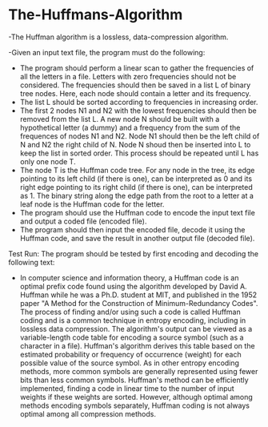 # The-Huffmans-Algorithm
-The Huffman algorithm is a lossless, data-compression algorithm. 

-Given an input text file, the program must do the following:
  - The program should perform a linear scan to gather the frequencies of all the letters in a file. Letters with zero frequencies should not be considered. The frequencies should then be saved in a list L of binary tree nodes. Here, each node should contain a letter and its frequency. 
  - The list L should be sorted according to frequencies in increasing order.
  - The first 2 nodes N1 and N2 with the lowest frequencies should then be removed from the list L. A new node N should be built with a hypothetical letter (a dummy) and a frequency from the sum of the frequences of nodes N1 and N2. Node N1 should then be the left child of N and N2 the right child of N. Node N shoud then be inserted into L to keep the list in sorted order. This process should be repeated until L has only one node T. 
  - The node T is the Huffman code tree. For any node in the tree, its edge pointing to its left child (if there is one), can be interpreted as 0 and its right edge pointing to its right child (if there is one), can be interpreted as 1. The binary string along the edge path from the root to a letter at a leaf node is the Huffman code for the letter. 
  - The program should use the Huffman code to encode the input text file and output a coded file (encoded file).
  - The program should then input the encoded file, decode it using the Huffman code, and save the result in another output file (decoded file). 

Test Run: The program should be tested by first encoding and decoding the following text:
- In computer science and information theory, a Huffman code is an optimal prefix code found using the algorithm developed by David A. Huffman while he was a Ph.D. student at MIT, and published in the 1952 paper "A Method for the Construction of Minimum-Redundancy Codes". The process of finding and/or using such a code is called Huffman coding and is a common technique in entropy encoding, including in lossless data compression. The algorithm's output can be viewed as a variable-length code table for encoding a source symbol (such as a character in a file). Huffman's algorithm derives this table based on the estimated probability or frequency of occurrence (weight) for each possible value of the source symbol. As in other entropy encoding methods, more common symbols are generally represented using fewer bits than less common symbols. Huffman's method can be efficiently implemented, finding a code in linear time to the number of input weights if these weights are sorted. However, although optimal among methods encoding symbols separately, Huffman coding is not always optimal among all compression methods.













